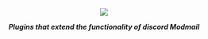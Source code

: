 <div align="center">
  <img src="https://camo.githubusercontent.com/04908c93b7d112433034d63ceb5fe2ffc964aaef/68747470733a2f2f692e696d6775722e636f6d2f5879475846506b2e706e67">
  <p><strong><i>Plugins that extend the functionality of discord Modmail</i></strong></p>
</div>



